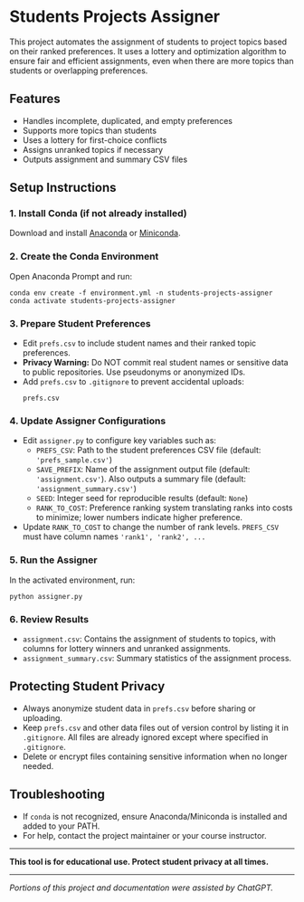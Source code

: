 # Students Projects Assigner

This project automates the assignment of students to project topics based on their ranked preferences. It uses a lottery and optimization algorithm to ensure fair and efficient assignments, even when there are more topics than students or overlapping preferences.

## Features
- Handles incomplete, duplicated, and empty preferences
- Supports more topics than students
- Uses a lottery for first-choice conflicts
- Assigns unranked topics if necessary
- Outputs assignment and summary CSV files

## Setup Instructions

### 1. Install Conda (if not already installed)
Download and install [Anaconda](https://www.anaconda.com/products/distribution) or [Miniconda](https://docs.conda.io/en/latest/miniconda.html).

### 2. Create the Conda Environment
Open Anaconda Prompt and run:
```
conda env create -f environment.yml -n students-projects-assigner
conda activate students-projects-assigner
```

### 3. Prepare Student Preferences
- Edit `prefs.csv` to include student names and their ranked topic preferences.
- **Privacy Warning:** Do NOT commit real student names or sensitive data to public repositories. Use pseudonyms or anonymized IDs.
- Add `prefs.csv` to `.gitignore` to prevent accidental uploads:
	```
	prefs.csv
	```

### 4. Update Assigner Configurations
- Edit `assigner.py` to configure key variables such as:
    - `PREFS_CSV`: Path to the student preferences CSV file (default: `'prefs_sample.csv'`)
    - `SAVE_PREFIX`: Name of the assignment output file (default: `'assignment.csv'`). Also outputs a summary file (default: `'assignment_summary.csv'`)
    - `SEED`: Integer seed for reproducible results (default: `None`)
    - `RANK_TO_COST`: Preference ranking system translating ranks into costs to minimize; lower numbers indicate higher preference.
- Update `RANK_TO_COST` to change the number of rank levels. `PREFS_CSV` must have column names `'rank1', 'rank2', ...` 

### 5. Run the Assigner
In the activated environment, run:
```
python assigner.py
```

### 6. Review Results
- `assignment.csv`: Contains the assignment of students to topics, with columns for lottery winners and unranked assignments.
- `assignment_summary.csv`: Summary statistics of the assignment process.

## Protecting Student Privacy
- Always anonymize student data in `prefs.csv` before sharing or uploading.
- Keep `prefs.csv` and other data files out of version control by listing it in `.gitignore`. All files are already ignored except where specified in `.gitignore`. 
- Delete or encrypt files containing sensitive information when no longer needed.

## Troubleshooting
- If `conda` is not recognized, ensure Anaconda/Miniconda is installed and added to your PATH.
- For help, contact the project maintainer or your course instructor.

---

**This tool is for educational use. Protect student privacy at all times.**

---

*Portions of this project and documentation were assisted by ChatGPT.*